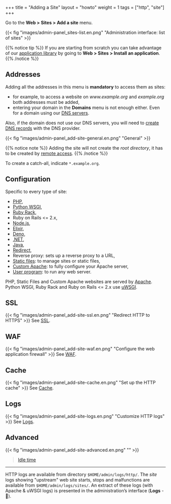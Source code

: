 +++
title = "Adding a Site"
layout = "howto"
weight = 1
tags = ["http", "site"]
+++

Go to the **Web > Sites > Add a site** menu.

{{< fig "images/admin-panel_sites-list.en.png" "Administration interface: list of sites" >}}

{{% notice tip %}}
If you are starting from scratch you can take advantage of our [application library](marketplace) by going to **Web > Sites > Install an application**.
{{% /notice %}}

## Addresses
Adding all the addresses in this menu is **mandatory** to access them as sites:
- for example, to access a website on *www\.example.org* and *example.org* both addresses must be added,
- entering your domain in the **Domains** menu is not enough either. Even for a domain using our [DNS servers](domains#dns-management).

Also, if the domain does not use our DNS servers, you will need to [create DNS records](sites/use-external-addresses) with the DNS provider.

{{< fig "images/admin-panel_add-site-general.en.png" "General" >}}

{{% notice note %}}
Adding the site will not create the *root directory*, it has to be created by [remote access](remote-access).
{{% /notice %}}

To create a catch-all, indicate `*.example.org`.

## Configuration
Specific to every type of site:

- [PHP](languages/php),
- [Python WSGI](languages/python),
- [Ruby Rack](languages/ruby),
- Ruby on Rails <= 2.x,
- [Node.js](languages/nodejs),
- [Elixir](languages/elixir),
- [Deno](languages/deno),
- [.NET](languages/dotnet),
- [Java](languages/java),
- [Redirect](sites/redirect),
- Reverse proxy: sets up a reverse proxy to a URL,
- [Static files](sites/static-files): to manage sites or static files,
- [Custom Apache](sites/apache-custom): to fully configure your Apache server,
- [User program](sites/user-program): to run any web server.

PHP, Static Files and Custom Apache websites are served by [Apache](https://httpd.apache.org/). Python WSGI, Ruby Rack and Ruby on Rails <= 2.x use [uWSGI](https://uwsgi-docs.readthedocs.io/en/latest/).

## SSL
{{< fig "images/admin-panel_add-site-ssl.en.png" "Redirect HTTP to HTTPS" >}}
See [SSL](security/ssl-tls/redirect-http-to-https).

## WAF
{{< fig "images/admin-panel_add-site-waf.en.png" "Configure the web application firewall" >}}
See [WAF](sites/waf).

## Cache
{{< fig "images/admin-panel_add-site-cache.en.png" "Set up the HTTP cache" >}}
See [Cache](sites/http-cache).

## Logs
{{< fig "images/admin-panel_add-site-logs.en.png" "Customize HTTP logs" >}}
See [Logs](sites/formatting-http-logs).

## Advanced
{{< fig "images/admin-panel_add-site-advanced.en.png" "" >}}

> [Idle time](sites/misc#idle-time)

---

HTTP logs are available from directory `$HOME/admin/logs/http/`. The *site* logs showing "upstream" web site starts, stops and malfunctions are available from `$HOME/admin/logs/sites/`. An extract of these logs (with Apache & uWSGI logs) is presented in the administration’s interface (**Logs** - 📄).
